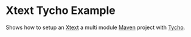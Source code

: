 Xtext Tycho Example
===================

Shows how to setup an [Xtext](http://www.eclipse.org/Xtext/ "Xtext") a multi module [Maven](http://maven.apache.org/ "Maven") project with [Tycho](http://eclipse.org/tycho/ "Tycho").


